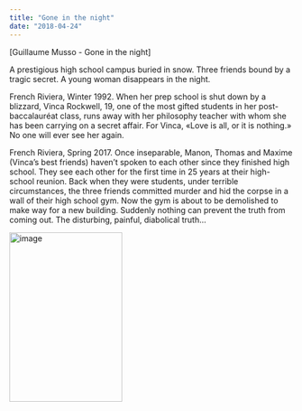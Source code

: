 ```yaml
---
title: "Gone in the night"
date: "2018-04-24"
---
```


\[Guillaume Musso - Gone in the night]

A prestigious high school campus buried in snow.
Three friends bound by a tragic secret.
A young woman disappears in the night.

French Riviera, Winter 1992.
When her prep school is shut down by a blizzard, Vinca Rockwell, 19, one of the most gifted students in her post-baccalauréat class, runs away with her philosophy teacher with whom she has been carrying on a secret affair. For Vinca, «Love is all, or it is nothing.»
No one will ever see her again.

French Riviera, Spring 2017.
Once inseparable, Manon, Thomas and Maxime (Vinca’s best friends) haven’t spoken to each other since they finished high school. They see each other for the first time in 25 years at their high-school reunion. Back when they were students, under terrible circumstances, the three friends committed murder and hid the corpse in a wall of their high school gym. Now the gym is about to be demolished to make way for a new building. Suddenly nothing can prevent the truth from coming out.
The disturbing, painful, diabolical truth...

<img width="200" height="300" src="https://www.guillaumemusso.com/sites/default/files/images/livres/9782702163634-001-t.jpeg" alt="image"></iframe>
